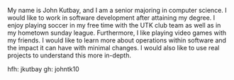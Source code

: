 My name is John Kutbay, and I am a senior majoring in computer science. I would like to work in software development after attaining my degree. I enjoy playing soccer in my free time with the UTK club team as well as in my hometown sunday league. Furthermore, I like playing video games with my friends. I would like to learn more about operations within software and the impact it can have with minimal changes. I would also like to use real projects to understand this more in-depth.

hfh: jkutbay
gh: johntk10
